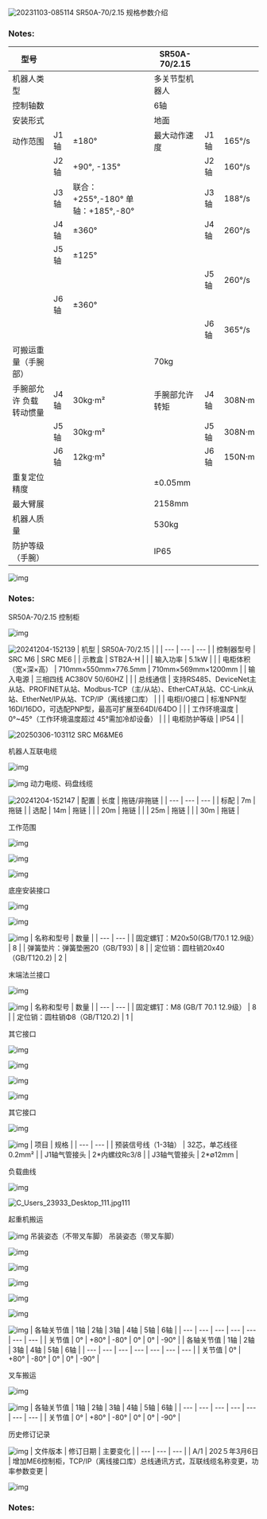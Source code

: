 <!-- Slide number: 1 -->

![20231103-085114](img/20231103-085114_0.png)
SR50A-70/2.15
规格参数介绍

### Notes:

<!-- Slide number: 2 -->
| 型号 |  |  | SR50A\-70/2\.15 |  |  |
| --- | --- | --- | --- | --- | --- |
| 机器人类型 |  |  | 多关节型机器人 |  |  |
| 控制轴数 |  |  | 6轴 |  |  |
| 安装形式 |  |  | 地面 |  |  |
| 动作范围 | J1轴 | ±180° | 最大动作速度 | J1轴 | 165°/s |
|  | J2轴 | \+90°, \-135° |  | J2轴 | 160°/s |
|  | J3轴 | 联合：\+255°,\-180°  单轴：\+185°,\-80° |  | J3轴 | 188°/s |
|  | J4轴 | ±360° |  | J4轴 | 260°/s |
|  | J5轴 | ±125° |  |  |  |
|  |  |  |  | J5轴 | 260°/s |
|  | J6轴 | ±360° |  |  |  |
|  |  |  |  | J6轴 | 365°/s |
| 可搬运重量（手腕部） |  |  | 70kg |  |  |
| 手腕部允许 负载转动惯量 | J4轴 | 30kg·m² | 手腕部允许 转矩 | J4轴 | 308N·m |
|  | J5轴 | 30kg·m² |  | J5轴 | 308N·m |
|  | J6轴 | 12kg·m² |  | J6轴 | 150N·m |
| 重复定位精度 |  |  | ±0\.05mm |  |  |
| 最大臂展 |  |  | 2158mm |  |  |
| 机器人质量 |  |  | 530kg |  |  |
| 防护等级（手腕） |  |  | IP65 |  |  |

![img](img/img_1.png)

### Notes:

<!-- Slide number: 3 -->
SR50A-70/2.15 控制柜

![img](img/img_2.png)

![20241204-152139](img/20241204-152139_3.png)
| 机型 | SR50A\-70/2\.15 |  |
| --- | --- | --- |
| 控制器型号 | SRC M6 | SRC ME6 |
| 示教盒 | STB2A\-H |  |
| 输入功率 | 5\.1kW |  |
| 电柜体积 （宽×深×高） | 710mm×550mm×776\.5mm | 710mm×569mm×1200mm |
| 输入电源 | 三相四线 AC380V 50/60HZ |  |
| 总线通信 | 支持RS485、DeviceNet主从站、PROFINET从站、Modbus\-TCP（主/从站）、EtherCAT从站、CC\-Link从站、EtherNet/IP从站、TCP/IP（离线接口库） |  |
| 电柜I/O接口 | 标准NPN型16DI/16DO，可选配PNP型，最高可扩展至64DI/64DO |  |
| 工作环境温度 | 0°\~45°（工作环境温度超过 45°需加冷却设备） |  |
| 电柜防护等级 | IP54 |  |

![20250306-103112](img/20250306-103112_4.png)
 SRC M6&ME6

<!-- Slide number: 4 -->
机器人互联电缆

![img](img/img_5.png)

![img](img/img_6.png)
动力电缆、码盘线缆

![20241204-152147](img/20241204-152147_7.png)
| 配置 | 长度 | 拖链/非拖链 |
| --- | --- | --- |
| 标配 | 7m | 拖链 |
| 选配 | 14m | 拖链 |
|  | 20m | 拖链 |
|  | 25m | 拖链 |
|  | 30m | 拖链 |

<!-- Slide number: 5 -->
工作范围

![img](img/img_8.png)

![img](img/img_9.png)

![img](img/img_10.png)

<!-- Slide number: 6 -->
底座安装接口

![img](img/img_11.png)

![img](img/img_12.png)

![img](img/img_13.png)
| 名称和型号 | 数量 |
| --- | --- |
| 固定螺钉：M20ⅹ50(GB/T70\.1 12\.9级） | 8 |
| 弹簧垫片：弹簧垫圈20（GB/T93\) | 8 |
| 定位销：圆柱销20ⅹ40（GB/T120\.2\) | 2 |

<!-- Slide number: 7 -->
末端法兰接口

![img](img/img_14.png)

![img](img/img_15.png)
| 名称和型号 | 数量 |
| --- | --- |
| 固定螺钉：M8 (GB/T 70\.1 12\.9级） | 8 |
| 定位销：圆柱销Φ8（GB/T120\.2\) | 1 |

<!-- Slide number: 8 -->
其它接口

![img](img/img_16.png)

![img](img/img_17.png)

![img](img/img_18.png)

![img](img/img_19.png)

<!-- Slide number: 9 -->
其它接口

![img](img/img_20.png)

![img](img/img_21.png)
| 项目 | 规格 |
| --- | --- |
| 预装信号线（1\-3轴） | 32芯，单芯线径0\.2mm² |
| J1轴气管接头 | 2\*内螺纹Rc3/8 |
| J3轴气管接头 | 2\*∅12mm |

<!-- Slide number: 10 -->
负载曲线

![img](img/img_22.png)

![C_Users_23933_Desktop_111.jpg111](img/C_Users_23933_Desktop_111.jpg111_23.jpeg)

<!-- Slide number: 11 -->
起重机搬运

![img](img/img_24.png)
吊装姿态（不带叉车脚）
吊装姿态（带叉车脚）

![img](img/img_25.png)

![img](img/img_26.png)

![img](img/img_27.png)

![img](img/img_28.png)

![img](img/img_29.png)

![img](img/img_30.png)
| 各轴关节值 | 1轴 | 2轴 | 3轴 | 4轴 | 5轴 | 6轴 |
| --- | --- | --- | --- | --- | --- | --- |
| 关节值 | 0° | \+80° | \-80° | 0° | 0° | \-90° |
| 各轴关节值 | 1轴 | 2轴 | 3轴 | 4轴 | 5轴 | 6轴 |
| --- | --- | --- | --- | --- | --- | --- |
| 关节值 | 0° | \+80° | \-80° | 0° | 0° | \-90° |

<!-- Slide number: 12 -->
叉车搬运

![img](img/img_31.png)

![img](img/img_32.png)
| 各轴关节值 | 1轴 | 2轴 | 3轴 | 4轴 | 5轴 | 6轴 |
| --- | --- | --- | --- | --- | --- | --- |
| 关节值 | 0° | \+80° | \-80° | 0° | 0° | \-90° |

<!-- Slide number: 13 -->
历史修订记录

![img](img/img_33.png)
| 文件版本 | 修订日期 | 主要变化 |
| --- | --- | --- |
| A/1 | 202５年3月6日 | 增加ME6控制柜，TCP/IP（离线接口库）总线通讯方式，互联线缆名称变更，功率参数变更 |

<!-- Slide number: 14 -->

![img](img/img_34.png)

### Notes: